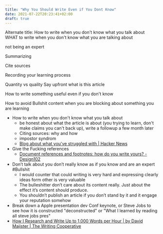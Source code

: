 ```yaml
---
title: "Why You Should Write Even if You Dont Know"
date: 2021-07-22T20:23:41+02:00
draft: true
---
```


Alternate title:
How to write when you don't know what you talk about
WHAT to write when you don't know what you are talking about

not being an expert

Summarizing

Cite sources

Recording your learning process

Quantity vs quality
Say upfront what is this article




How to write something useful even if you don't know



How to avoid Bullshit content when you are blocking about something you are learning

- How to write when you don't know what you talk about
    - be honest about what the article is about (you trying to learn, don't make claims you can't back up), write a followup a few month later
    - Citing sources: why and how
    - impostor syndrom
    - [Blog about what you've struggled with | Hacker News](https://news.ycombinator.com/item?id=27300566) 
- Give the Fucking references
    - [Document references and footnotes: how do you write yours? - Design102](https://design102.blog.gov.uk/2021/05/28/document-references-and-footnotes-how-do-you-write-yours/) 
- Don’t talk about you don’t really know as if you know and are an expert #Bullshit
    - I would counter that could writing is very hard and expressing clearly ideas form other is very valuable
    - The bulleshitter don’t care about its content really. Just about the effect it’s content should produce.
    - You shouldn’t publish an article if you don’t stand by it and it engage your reputation somehow
- Break down a Apple presentation dev Conf keynote, or Steve Jobs to see how it is constructed "deconstructed" or "What I learned by reading all steve jobs pres"
- [How I Research and Write Up to 1,000 Words per Hour | by David Majister | The Writing Cooperative](https://writingcooperative.com/how-i-research-and-write-up-to-1-000-words-per-hour-1b5f20cff6c2) 
